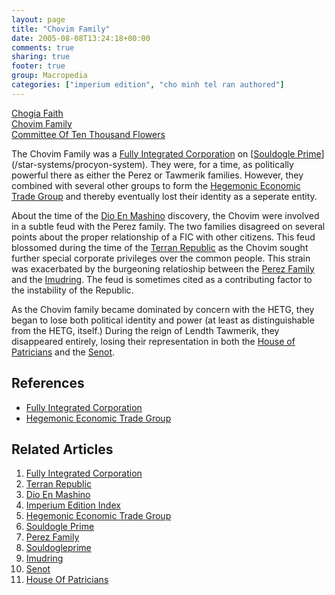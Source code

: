 ```yaml
---
layout: page
title: "Chovim Family"
date: 2005-08-08T13:24:18+00:00
comments: true
sharing: true
footer: true
group: Macropedia
categories: ["imperium edition", "cho minh tel ran authored"]
---
```


<div class='row'>
	<div class='col-md-4'><a href='/macropedia/chogia-faith'>Chogia Faith</a></div>
	<div class='col-md-4'><a href='/macropedia/chovim-family'>Chovim Family</a></div>
	<div class='col-md-4'><a href='/macropedia/committee-of-ten-thousand-flowers'>Committee Of Ten Thousand Flowers</a></div>
</div>


The Chovim Family was a [Fully Integrated Corporation](/macropedia/fully-integrated-corporation) on [[Souldogle Prime](/macropedia/souldogle-prime)](/star-systems/procyon-system). They were, for a time, as politically powerful there as either the Perez or Tawmerik families. However, they combined with several other groups to form the [Hegemonic Economic Trade Group](/macropedia/hegemonic-economic-trade-group) and thereby eventually lost their identity as a seperate entity.

About the time of the [Dio En Mashino](/macropedia/dio-en-mashino) discovery, the Chovim were involved in a subtle feud with the Perez family. The two families disagreed on several points about the proper relationship of a FIC with other citizens. This feud blossomed during the time of the [Terran Republic](/macropedia/terran-republic) as the Chovim sought further special corporate privileges over the common people. This strain was exacerbated by the burgeoning relatioship between the [Perez Family](/macropedia/perez-family) and the [Imudring](/macropedia/imudring). The feud is sometimes cited as a contributing factor to the instability of the Republic.

As the Chovim family became dominated by concern with the HETG, they began to lose both political identity and power (at least as distinguishable from the HETG, itself.) During the reign of Lendth Tawmerik, they disappeared entirely, losing their representation in both the [House of Patricians](/macropedia/imperial-congress) and the [Senot](/macropedia/imperial-congress).

## References
* [Fully Integrated Corporation](/macropedia/fully-integrated-corporation)
* [Hegemonic Economic Trade Group](/macropedia/hegemonic-economic-trade-group)


## Related Articles

1. [Fully Integrated Corporation](/macropedia/fully-integrated-corporation)
2. [Terran Republic](/macropedia/terran-republic)
3. [Dio En Mashino](/macropedia/dio-en-mashino)
4. [Imperium Edition Index](/macropedia/imperium-edition-index)
5. [Hegemonic Economic Trade Group](/macropedia/hegemonic-economic-trade-group)
6. [Souldogle Prime](/macropedia/souldogle-prime)
7. [Perez Family](/macropedia/perez-family)
8. [Souldogleprime](/star-systems/procyon-system)
9. [Imudring](/macropedia/imudring)
10. [Senot](/macropedia/imperial-congress)
11. [House Of Patricians](/macropedia/imperial-congress)



 
